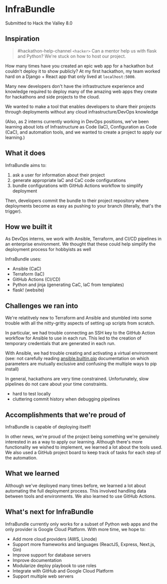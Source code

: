 # InfraBundle
Submitted to Hack the Valley 8.0

## Inspiration

> \#hackathon-help-channel 
`<hacker>` Can a mentor help us with flask and Python? We're stuck on how to host our project.

How many times have you created an epic web app for a hackathon but couldn't deploy it to show publicly? At my first hackathon, my team worked hard on a Django + React app that only lived at `localhost:5000`.

Many new developers don't have the infrastructure experience and knowledge required to deploy many of the amazing web apps they create for hackathons and side projects to the cloud. 

We wanted to make a tool that enables developers to share their projects through deployments without any cloud infrastructure/DevOps knowledge

(Also, as 2 interns currently working in DevOps positions, we've been learning about lots of Infrastructure as Code (IaC), Configuration as Code (CaC), and automation tools, and we wanted to create a project to apply our learning.)
## What it does

InfraBundle aims to: 
1. ask a user for information about their project 
2. generate appropriate IaC and CaC code configurations
3. bundle configurations with GitHub Actions workflow to simplify deployment

Then, developers commit the bundle to their project repository where deployments become as easy as pushing to your branch (literally, that's the trigger).

## How we built it
As DevOps interns, we work with Ansible, Terraform, and CI/CD pipelines in an enterprise environment. We  thought that these could help simplify the deployment process for hobbyists as well

InfraBundle uses: 
- Ansible (CaC)
- Terraform  (IaC)
- GitHub Actions  (CI/CD)
- Python and jinja (generating CaC, IaC from templates)
- flask! (website)

## Challenges we ran into
We're relatitvely new to Terraform and Ansible and stumbled into some trouble with all the nitty-gritty aspects of setting up scripts from scratch. 

In particular, we had trouble connecting an SSH key to the GitHub Action workflow for Ansible to use in each run. This led to the creation of temporary credentials that are generated in each run. 

With Ansible, we had trouble creating and activating a virtual environment  (see: not carefully reading [ansible.builtin.pip](https://docs.ansible.com/ansible/latest/collections/ansible/builtin/pip_module.html) documentation on which parameters are mutually exclusive and confusing the multiple ways to pip install)

In general, hackathons are very time constrained. Unfortunately, slow pipelines do not care about your time constraints.
- hard to test locally 
- cluttering commit history when debugging pipelines

## Accomplishments that we're proud of
InfraBundle is capable of deploying itself! 

In other news, we're proud of the project being something we're genuinely interested in as a way to apply our learning. Although there's more functionality we wished to implement, we learned a lot about the tools used. We also used a GitHub project board to keep track of tasks for each step of the automation.

## What we learned
Although we've deployed many times before, we learned a lot about automating the full deployment process. This involved handling data between tools and environments. We also learned to use GitHub Actions.

## What's next for InfraBundle
InfraBundle currently only works for a subset of Python web apps and the only provider is Google Cloud Platform. 
With more time, we hope to: 
- Add more cloud providers (AWS, Linode)
- Support more frameworks and languages (ReactJS, Express, Next.js, Gin)
- Improve support for database servers
- Improve documentation 
- Modularize deploy playbook to use roles 
- Integrate with GitHub and Google Cloud Platform
- Support multiple web servers
